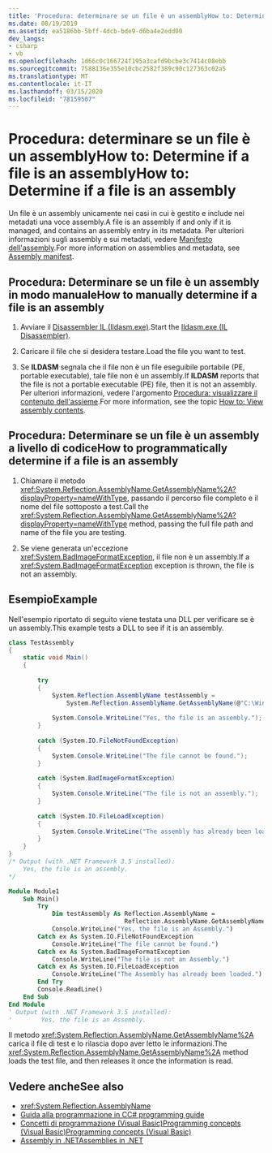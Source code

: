 ```yaml
---
title: 'Procedura: determinare se un file è un assemblyHow to: Determine if a file is an assembly'
ms.date: 08/19/2019
ms.assetid: ea5186bb-5bff-4dcb-bde9-d6ba4e2edd00
dev_langs:
- csharp
- vb
ms.openlocfilehash: 1d66c0c166724f195a3cafd9bcbe3c7414c08ebb
ms.sourcegitcommit: 7588136e355e10cbc2582f389c90c127363c02a5
ms.translationtype: MT
ms.contentlocale: it-IT
ms.lasthandoff: 03/15/2020
ms.locfileid: "78159507"
---
```

# <a name="how-to-determine-if-a-file-is-an-assembly"></a><span data-ttu-id="47bd4-102">Procedura: determinare se un file è un assemblyHow to: Determine if a file is an assembly</span><span class="sxs-lookup"><span data-stu-id="47bd4-102">How to: Determine if a file is an assembly</span></span>

<span data-ttu-id="47bd4-103">Un file è un assembly unicamente nei casi in cui è gestito e include nei metadati una voce assembly.</span><span class="sxs-lookup"><span data-stu-id="47bd4-103">A file is an assembly if and only if it is managed, and contains an assembly entry in its metadata.</span></span> <span data-ttu-id="47bd4-104">Per ulteriori informazioni sugli assembly e sui metadati, vedere [Manifesto dell'assembly](manifest.md).</span><span class="sxs-lookup"><span data-stu-id="47bd4-104">For more information on assemblies and metadata, see [Assembly manifest](manifest.md).</span></span>  
  
## <a name="how-to-manually-determine-if-a-file-is-an-assembly"></a><span data-ttu-id="47bd4-105">Procedura: Determinare se un file è un assembly in modo manuale</span><span class="sxs-lookup"><span data-stu-id="47bd4-105">How to manually determine if a file is an assembly</span></span>  
  
1. <span data-ttu-id="47bd4-106">Avviare il [Disassembler IL (Ildasm.exe)](../../framework/tools/ildasm-exe-il-disassembler.md).</span><span class="sxs-lookup"><span data-stu-id="47bd4-106">Start the [Ildasm.exe (IL Disassembler)](../../framework/tools/ildasm-exe-il-disassembler.md).</span></span>  
  
2. <span data-ttu-id="47bd4-107">Caricare il file che si desidera testare.</span><span class="sxs-lookup"><span data-stu-id="47bd4-107">Load the file you want to test.</span></span>  
  
3. <span data-ttu-id="47bd4-108">Se **ILDASM** segnala che il file non è un file eseguibile portabile (PE, portable executable), tale file non è un assembly.</span><span class="sxs-lookup"><span data-stu-id="47bd4-108">If **ILDASM** reports that the file is not a portable executable (PE) file, then it is not an assembly.</span></span> <span data-ttu-id="47bd4-109">Per ulteriori informazioni, vedere l'argomento [Procedura: visualizzare il contenuto dell'assieme](view-contents.md).</span><span class="sxs-lookup"><span data-stu-id="47bd4-109">For more information, see the topic [How to: View assembly contents](view-contents.md).</span></span>  
  
## <a name="how-to-programmatically-determine-if-a-file-is-an-assembly"></a><span data-ttu-id="47bd4-110">Procedura: Determinare se un file è un assembly a livello di codice</span><span class="sxs-lookup"><span data-stu-id="47bd4-110">How to programmatically determine if a file is an assembly</span></span>  
  
1. <span data-ttu-id="47bd4-111">Chiamare il metodo <xref:System.Reflection.AssemblyName.GetAssemblyName%2A?displayProperty=nameWithType>, passando il percorso file completo e il nome del file sottoposto a test.</span><span class="sxs-lookup"><span data-stu-id="47bd4-111">Call the <xref:System.Reflection.AssemblyName.GetAssemblyName%2A?displayProperty=nameWithType> method, passing the full file path and name of the file you are testing.</span></span>  
  
2. <span data-ttu-id="47bd4-112">Se viene generata un'eccezione <xref:System.BadImageFormatException>, il file non è un assembly.</span><span class="sxs-lookup"><span data-stu-id="47bd4-112">If a <xref:System.BadImageFormatException> exception is thrown, the file is not an assembly.</span></span>  
  
## <a name="example"></a><span data-ttu-id="47bd4-113">Esempio</span><span class="sxs-lookup"><span data-stu-id="47bd4-113">Example</span></span>  
<span data-ttu-id="47bd4-114">Nell'esempio riportato di seguito viene testata una DLL per verificare se è un assembly.</span><span class="sxs-lookup"><span data-stu-id="47bd4-114">This example tests a DLL to see if it is an assembly.</span></span>  

```csharp
class TestAssembly  
{  
    static void Main()  
    {  
  
        try  
        {  
            System.Reflection.AssemblyName testAssembly =  
                System.Reflection.AssemblyName.GetAssemblyName(@"C:\Windows\Microsoft.NET\Framework\v3.5\System.Net.dll");  
  
            System.Console.WriteLine("Yes, the file is an assembly.");  
        }  
  
        catch (System.IO.FileNotFoundException)  
        {  
            System.Console.WriteLine("The file cannot be found.");  
        }  
  
        catch (System.BadImageFormatException)  
        {  
            System.Console.WriteLine("The file is not an assembly.");  
        }  
  
        catch (System.IO.FileLoadException)  
        {  
            System.Console.WriteLine("The assembly has already been loaded.");  
        }  
    }  
}  
/* Output (with .NET Framework 3.5 installed):  
    Yes, the file is an assembly.  
*/  
```  

```vb  
Module Module1  
    Sub Main()  
        Try  
            Dim testAssembly As Reflection.AssemblyName =  
                                Reflection.AssemblyName.GetAssemblyName("C:\Windows\Microsoft.NET\Framework\v3.5\System.Net.dll")  
            Console.WriteLine("Yes, the file is an Assembly.")  
        Catch ex As System.IO.FileNotFoundException  
            Console.WriteLine("The file cannot be found.")  
        Catch ex As System.BadImageFormatException  
            Console.WriteLine("The file is not an Assembly.")  
        Catch ex As System.IO.FileLoadException  
            Console.WriteLine("The Assembly has already been loaded.")  
        End Try  
        Console.ReadLine()  
    End Sub  
End Module  
' Output (with .NET Framework 3.5 installed):  
'        Yes, the file is an Assembly.  
```

<span data-ttu-id="47bd4-115">Il metodo <xref:System.Reflection.AssemblyName.GetAssemblyName%2A> carica il file di test e lo rilascia dopo aver letto le informazioni.</span><span class="sxs-lookup"><span data-stu-id="47bd4-115">The <xref:System.Reflection.AssemblyName.GetAssemblyName%2A> method loads the test file, and then releases it once the information is read.</span></span>  
  
## <a name="see-also"></a><span data-ttu-id="47bd4-116">Vedere anche</span><span class="sxs-lookup"><span data-stu-id="47bd4-116">See also</span></span>

- <xref:System.Reflection.AssemblyName>
- [<span data-ttu-id="47bd4-117">Guida alla programmazione in C</span><span class="sxs-lookup"><span data-stu-id="47bd4-117">C# programming guide</span></span>](../../csharp/programming-guide/index.md)
- [<span data-ttu-id="47bd4-118">Concetti di programmazione (Visual Basic)Programming concepts (Visual Basic)</span><span class="sxs-lookup"><span data-stu-id="47bd4-118">Programming concepts (Visual Basic)</span></span>](../../visual-basic/programming-guide/concepts/index.md)
- [<span data-ttu-id="47bd4-119">Assembly in .NET</span><span class="sxs-lookup"><span data-stu-id="47bd4-119">Assemblies in .NET</span></span>](index.md)
